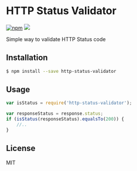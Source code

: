 # HTTP Status Validator

[![npm](https://img.shields.io/npm/l/express.svg)]()
<img src="https://img.shields.io/badge/active__development-lightning-brightgreen.svg">


Simple way to validate HTTP Status code

## Installation

```sh
$ npm install --save http-status-validator
```


## Usage

```javascript
var isStatus = require('http-status-validator');

var responseStatus = response.status;
if (isStatus(responseStatus).equalsTo(200)) {
    //..
}
```

## License 
MIT
